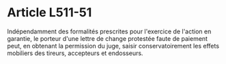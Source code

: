 # Article L511-51

Indépendamment des formalités prescrites pour l'exercice de l'action en garantie, le porteur d'une lettre de change protestée faute de paiement peut, en obtenant la permission du juge, saisir conservatoirement les effets mobiliers des tireurs, accepteurs et endosseurs.
